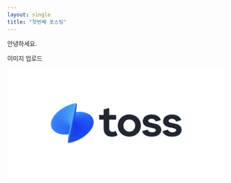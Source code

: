 ```yaml
---
layout: single
title: "첫번째 포스팅"
---
```

안녕하세요.

이미지 업로드



![Toss_Logo_Primary](../images/2025-06-27-first-posting/Toss_Logo_Primary.png)
